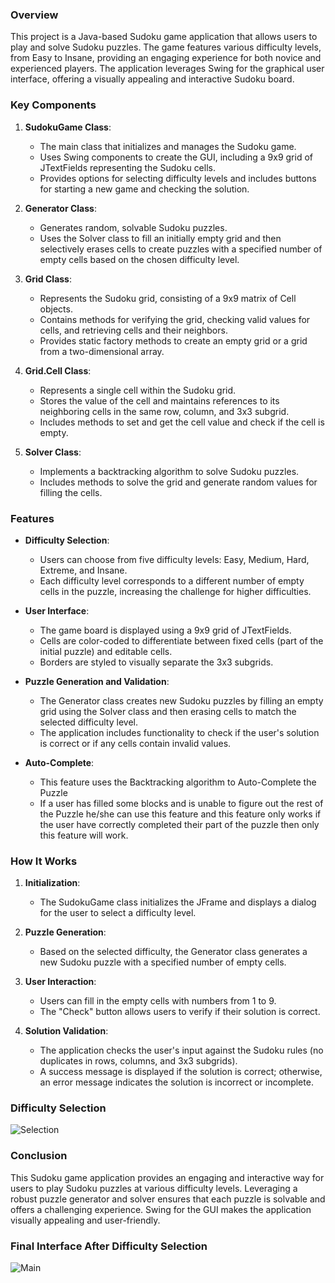### Overview
This project is a Java-based Sudoku game application that allows users to play and solve Sudoku puzzles. The game features various difficulty levels, from Easy to Insane, 
providing an engaging experience for both novice and experienced players. The application leverages Swing for the graphical user interface, offering a visually appealing 
and interactive Sudoku board.

### Key Components

1. **SudokuGame Class**:
   - The main class that initializes and manages the Sudoku game.
   - Uses Swing components to create the GUI, including a 9x9 grid of JTextFields representing the Sudoku cells.
   - Provides options for selecting difficulty levels and includes buttons for starting a new game and checking the solution.

2. **Generator Class**:
   - Generates random, solvable Sudoku puzzles.
   - Uses the Solver class to fill an initially empty grid and then selectively erases cells to create puzzles with a specified number of empty cells based on the chosen
     difficulty level.

3. **Grid Class**:
   - Represents the Sudoku grid, consisting of a 9x9 matrix of Cell objects.
   - Contains methods for verifying the grid, checking valid values for cells, and retrieving cells and their neighbors.
   - Provides static factory methods to create an empty grid or a grid from a two-dimensional array.

4. **Grid.Cell Class**:
   - Represents a single cell within the Sudoku grid.
   - Stores the value of the cell and maintains references to its neighboring cells in the same row, column, and 3x3 subgrid.
   - Includes methods to set and get the cell value and check if the cell is empty.

5. **Solver Class**:
   - Implements a backtracking algorithm to solve Sudoku puzzles.
   - Includes methods to solve the grid and generate random values for filling the cells.

### Features

- **Difficulty Selection**:
  - Users can choose from five difficulty levels: Easy, Medium, Hard, Extreme, and Insane.
  - Each difficulty level corresponds to a different number of empty cells in the puzzle, increasing the challenge for higher difficulties.

- **User Interface**:
  - The game board is displayed using a 9x9 grid of JTextFields.
  - Cells are color-coded to differentiate between fixed cells (part of the initial puzzle) and editable cells.
  - Borders are styled to visually separate the 3x3 subgrids.

- **Puzzle Generation and Validation**:
  - The Generator class creates new Sudoku puzzles by filling an empty grid using the Solver class and then erasing cells to match the selected difficulty level.
  - The application includes functionality to check if the user's solution is correct or if any cells contain invalid values.

- **Auto-Complete**:
   - This feature uses the Backtracking algorithm to Auto-Complete the Puzzle
   - If a user has filled some blocks and is unable to figure out the rest of the Puzzle he/she can use this feature and this feature only works if the user have correctly
     completed their part of the puzzle then only this feature will work.
     
### How It Works

1. **Initialization**:
   - The SudokuGame class initializes the JFrame and displays a dialog for the user to select a difficulty level.

2. **Puzzle Generation**:
   - Based on the selected difficulty, the Generator class generates a new Sudoku puzzle with a specified number of empty cells.

3. **User Interaction**:
   - Users can fill in the empty cells with numbers from 1 to 9.
   - The "Check" button allows users to verify if their solution is correct.

4. **Solution Validation**:
   - The application checks the user's input against the Sudoku rules (no duplicates in rows, columns, and 3x3 subgrids).
   - A success message is displayed if the solution is correct; otherwise, an error message indicates the solution is incorrect or incomplete.


### Difficulty Selection

![Selection](https://github.com/user-attachments/assets/4fb1bc63-7f44-43f0-938c-ba135ddb73a2)


### Conclusion
This Sudoku game application provides an engaging and interactive way for users to play Sudoku puzzles at various difficulty levels. Leveraging a robust puzzle 
generator and solver ensures that each puzzle is solvable and offers a challenging experience. Swing for the GUI makes the application visually appealing 
and user-friendly.

### Final Interface After Difficulty Selection

![Main](https://github.com/user-attachments/assets/ba172ea5-c808-451e-b420-e2975bfa6743)
